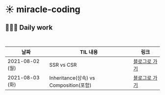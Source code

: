 # ☀️ miracle-coding

## 👨🏻‍💻 Daily work

<br>

| 날짜            | TIL 내용                               | 링크                                                                                                            |
| --------------- | -------------------------------------- | --------------------------------------------------------------------------------------------------------------- |
| 2021-08-02 (월) | SSR vs CSR                             | [블로그로 가기](https://velog.io/@ongsim123/TIL-SSR-vs-CSR)                                                     |
| 2021-08-03 (화) | Inheritance(상속) vs Composition(포함) | [블로그로 가기](https://velog.io/@ongsim123/TIL-Inheritance%EC%83%81%EC%86%8D-vs-Composition%ED%8F%AC%ED%95%A8) |
